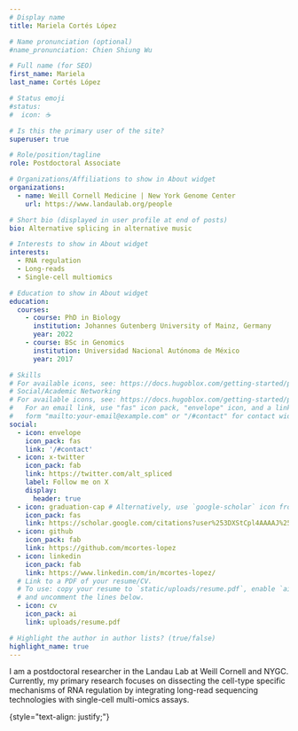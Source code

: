 ```yaml
---
# Display name
title: Mariela Cortés López

# Name pronunciation (optional)
#name_pronunciation: Chien Shiung Wu

# Full name (for SEO)
first_name: Mariela
last_name: Cortés López

# Status emoji
#status:
#  icon: ☕️

# Is this the primary user of the site?
superuser: true

# Role/position/tagline
role: Postdoctoral Associate

# Organizations/Affiliations to show in About widget
organizations:
  - name: Weill Cornell Medicine | New York Genome Center
    url: https://www.landaulab.org/people

# Short bio (displayed in user profile at end of posts)
bio: Alternative splicing in alternative music

# Interests to show in About widget
interests:
  - RNA regulation
  - Long-reads
  - Single-cell multiomics

# Education to show in About widget
education:
  courses:
    - course: PhD in Biology
      institution: Johannes Gutenberg University of Mainz, Germany
      year: 2022
    - course: BSc in Genomics
      institution: Universidad Nacional Autónoma de México
      year: 2017

# Skills
# For available icons, see: https://docs.hugoblox.com/getting-started/page-builder/#icons
# Social/Academic Networking
# For available icons, see: https://docs.hugoblox.com/getting-started/page-builder/#icons
#   For an email link, use "fas" icon pack, "envelope" icon, and a link in the
#   form "mailto:your-email@example.com" or "/#contact" for contact widget.
social:
  - icon: envelope
    icon_pack: fas
    link: '/#contact'
  - icon: x-twitter
    icon_pack: fab
    link: https://twitter.com/alt_spliced
    label: Follow me on X
    display:
      header: true
  - icon: graduation-cap # Alternatively, use `google-scholar` icon from `ai` icon pack
    icon_pack: fas
    link: https://scholar.google.com/citations?user%253DXStCpl4AAAAJ%2526hl%253Den
  - icon: github
    icon_pack: fab
    link: https://github.com/mcortes-lopez
  - icon: linkedin
    icon_pack: fab
    link: https://www.linkedin.com/in/mcortes-lopez/
  # Link to a PDF of your resume/CV.
  # To use: copy your resume to `static/uploads/resume.pdf`, enable `ai` icons in `params.yaml`,
  # and uncomment the lines below.
  - icon: cv
    icon_pack: ai
    link: uploads/resume.pdf

# Highlight the author in author lists? (true/false)
highlight_name: true
---
```


I am a postdoctoral researcher in the Landau Lab at Weill Cornell and NYGC. Currently, my primary research focuses on dissecting the cell-type specific mechanisms of RNA regulation by integrating long-read sequencing technologies with single-cell multi-omics assays. 

{style="text-align: justify;"}
